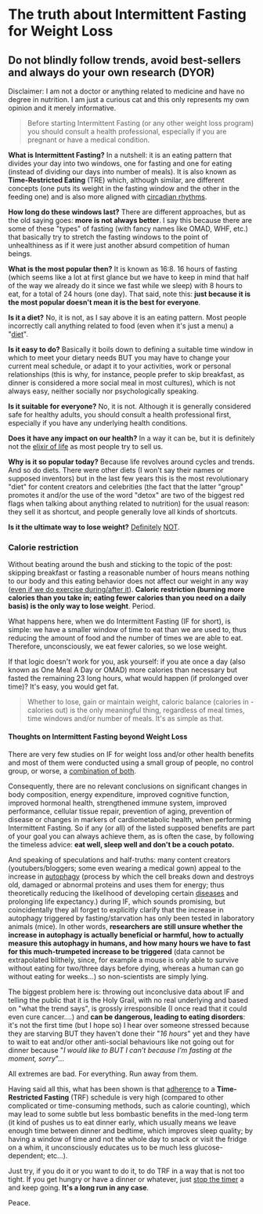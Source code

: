# The truth about Intermittent Fasting for Weight Loss

## Do not blindly follow trends, avoid best-sellers and always do your own research (DYOR)

Disclaimer: I am not a doctor or anything related to medicine and have no degree in nutrition. I am just a curious cat and this only represents my own opinion and it merely informative. 

>Before starting Intermittent Fasting (or any other weight loss program) you should consult a health professional, especially if you are pregnant or have a medical condition.

**What is Intermittent Fasting?** 
In a nutshell: it is an eating pattern that divides your day into two windows, one for fasting and one for eating (instead of dividing our days into number of meals). It is also known as **Time-Restricted Eating** (TRE) which, although similar, are different concepts (one puts its weight in the fasting window and the other in the feeding one) and is also more aligned with [circadian rhythms](https://en.wikipedia.org/wiki/Circadian_rhythm).

**How long do these windows last?** 
There are different approaches, but as the old saying goes: **more is not always better**. I say this because there are some of these "types" of fasting (with fancy names like OMAD, WHF, etc.) that basically try to stretch the fasting windows to the point of unhealthiness as if it were just another absurd competition of human beings.

**What is the most popular then?** 
It is known as 16:8. 16 hours of fasting (which seems like a lot at first glance but we have to keep in mind that half of the way we already do it since we fast while we sleep) with 8 hours to eat, for a total of 24 hours (one day). That said, note this: **just because it is the most popular doesn't mean it is the best for everyone**.

**Is it a diet?** 
No, it is not, as I say above it is an eating pattern. Most people incorrectly call anything related to food (even when it's just a menu) a "[diet](https://en.wikipedia.org/wiki/Diet_(nutrition))".

**Is it easy to do?** 
Basically it boils down to defining a suitable time window in which to meet your dietary needs BUT you may have to change your current meal schedule, or adapt it to your activities, work or personal relationships (this is why, for instance, people prefer to skip breakfast, as dinner is considered a more social meal in most cultures), which is not always easy, neither socially nor psychologically speaking.

**Is it suitable for everyone?**
No, it is not. Although it is generally considered safe for healthy adults, you should consult a health professional first, especially if you have any underlying health conditions.

**Does it have any impact on our health?** 
In a way it can be, but it is definitely not the [elixir of life](https://en.wikipedia.org/wiki/Elixir_of_life) as most people try to sell us. 

**Why is it so popular today?**
Because life revolves around cycles and trends. And so do diets. There were other diets (I won't say their names or supposed inventors) but in the last few years this is the most revolutionary "diet" for content creators and celebrities (the fact that the latter "group" promotes it and/or the use of the word "detox" are two of the biggest red flags when talking about anything related to nutrition) for the usual reason: they sell it as shortcut, and people generally love all kinds of shortcuts. 

**Is it the ultimate way to lose weight?**
[Definitely](https://jamanetwork.com/journals/jamainternalmedicine/article-abstract/2771095#247611212) [NOT](https://www.nejm.org/doi/full/10.1056/NEJMoa2114833).
 

### Calorie restriction

Without beating around the bush and sticking to the topic of the post: skipping breakfast or fasting a reasonable number of hours means nothing to our body and this eating behavior does not affect our weight in any way ([even if we do exercise during/after it](https://pubmed.ncbi.nlm.nih.gov/21411835/)). **Caloric restriction (burning more calories than you take in; eating fewer calories than you need on a daily basis) is the only way to lose weight**. Period.

What happens here, when we do Intermittent Fasting (IF for short), is simple: we have a smaller window of time to eat than we are used to, thus reducing the amount of food and the number of times we are able to eat. Therefore, unconsciously, we eat fewer calories, so we lose weight.
 
If that logic doesn't work for you, ask yourself: if you ate once a day (also known as One Meal A Day or OMAD) more calories than necessary but fasted the remaining 23 long hours, what would happen (if prolonged over time)? It's easy, you would get fat.

>Whether to lose, gain or maintain weight, caloric balance (calories in - calories out) is the only meaningful thing, regardless of meal times, time windows and/or number of meals. It's as simple as that.


#### Thoughts on Intermittent Fasting beyond Weight Loss

There are very few studies on IF for weight loss and/or other health benefits and most of them were conducted using a small group of people, no control group, or worse, a [combination of both](https://www.sciencedirect.com/science/article/pii/S1550413119306114). 

Consequently, there are no relevant conclusions on significant changes in body composition, energy expenditure, improved cognitive function, improved hormonal health, strengthened immune system, improved performance, cellular tissue repair, prevention of aging, prevention of disease or changes in markers of cardiometabolic health, when performing Intermittent Fasting. So if any (or all) of the listed supposed benefits are part of your goal you can always achieve them, as is often the case, by following the timeless advice: **eat well, sleep well and don't be a couch potato.** 

And speaking of speculations and half-truths: many content creators (youtubers/bloggers; some even wearing a medical gown) appeal to the increase in [autophagy](https://www.nobelprize.org/prizes/medicine/2016/press-release/) (process by which the cell breaks down and destroys old, damaged or abnormal proteins and uses them for energy; thus theoretically reducing the likelihood of developing certain [diseases](https://www.embopress.org/doi/full/10.15252/embj.2021108863) and prolonging life expectancy.) during IF, which sounds promising, but coincidentally they all forget to explicitly clarify that the increase in autophagy triggered by fasting/starvation has only been tested in laboratory animals (mice). In other words, **researchers are still unsure whether the increase in autophagy is actually beneficial or harmful, how to actually measure this autophagy in humans, and how many hours we have to fast for this much-trumpeted increase to be triggered** (data cannot be extrapolated blithely, since, for example a mouse is only able to survive without eating for two/three days before dying, whereas a human can go without eating for weeks...) so non-scientists are simply lying.

The biggest problem here is: throwing out inconclusive data about IF and telling the public that it is the Holy Grail, with no real underlying and based on "what the trend says", is grossly irresponsible (I once read that it could even cure cancer....) and **can be dangerous, leading to eating disorders**: it's not the first time (but I hope so) I hear over someone stressed because they are starving BUT they haven't done their "*16 hours*" yet and they have to wait to eat and/or other anti-social behaviours like not going out for dinner because "_I would like to BUT I can’t because I’m fasting at the moment, sorry_"... 

All extremes are bad. For everything. Run away from them.

Having said all this, what has been shown is that [adherence](https://www.oxfordlearnersdictionaries.com/definition/english/adherence) to a **Time-Restricted Fasting** (TRF) schedule is very high (compared to other complicated or time-consuming methods, such as calorie counting), which may lead to some subtle but less bombastic benefits in the med-long term (it kind of pushes us to eat dinner early, which usually means we leave enough time between dinner and bedtime, which improves sleep quality; by having a window of time and not the whole day to snack or visit the fridge on a whim, it unconsciously educates us to be much less glucose-dependent; etc…).

Just try, if you do it or you want to do it, to do TRF in a way that is not too tight. If you get hungry or have a dinner or whatever, just [stop the timer](https://play.google.com/store/apps/details?id=com.hector6872.if168) a and keep going. **It's a long run in any case**.

Peace.